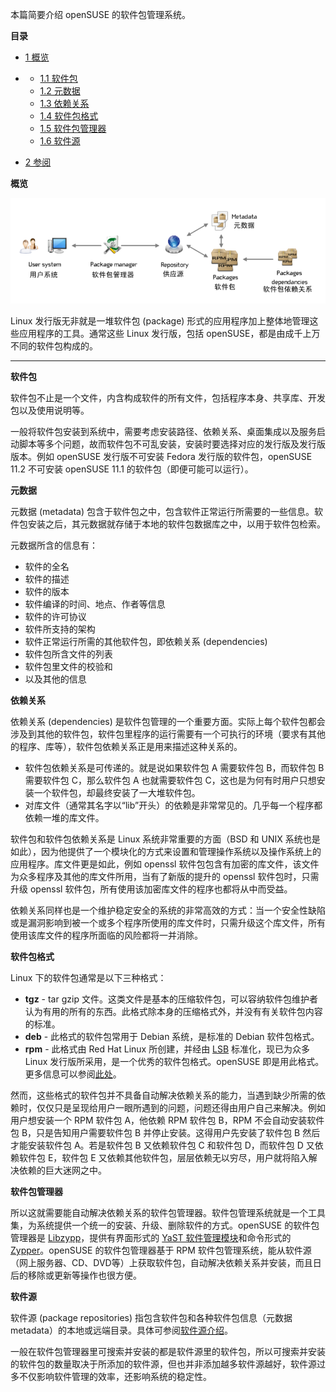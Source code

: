 本篇简要介绍 openSUSE 的软件包管理系统。

**目录**

- [1 概览](https://zh.opensuse.org/软件包管理#.E6.A6.82.E8.A7.88)

- - [1.1 软件包](https://zh.opensuse.org/软件包管理#.E8.BD.AF.E4.BB.B6.E5.8C.85)
  - [1.2 元数据](https://zh.opensuse.org/软件包管理#.E5.85.83.E6.95.B0.E6.8D.AE)
  - [1.3 依赖关系](https://zh.opensuse.org/软件包管理#.E4.BE.9D.E8.B5.96.E5.85.B3.E7.B3.BB)
  - [1.4 软件包格式](https://zh.opensuse.org/软件包管理#.E8.BD.AF.E4.BB.B6.E5.8C.85.E6.A0.BC.E5.BC.8F)
  - [1.5 软件包管理器](https://zh.opensuse.org/软件包管理#.E8.BD.AF.E4.BB.B6.E5.8C.85.E7.AE.A1.E7.90.86.E5.99.A8)
  - [1.6 软件源](https://zh.opensuse.org/软件包管理#.E8.BD.AF.E4.BB.B6.E6.BA.90)

- [2 参阅](https://zh.opensuse.org/软件包管理#.E5.8F.82.E9.98.85)

**概览**

![image-20221019130706111](../../../Image/image-20221019130706111.png)

Linux 发行版无非就是一堆软件包 (package) 形式的应用程序加上整体地管理这些应用程序的工具。通常这些 Linux 发行版，包括 openSUSE，都是由成千上万不同的软件包构成的。

------

**软件包**

软件包不止是一个文件，内含构成软件的所有文件，包括程序本身、共享库、开发包以及使用说明等。

一般将软件包安装到系统中，需要考虑安装路径、依赖关系、桌面集成以及服务启动脚本等多个问题，故而软件包不可乱安装，安装时要选择对应的发行版及发行版版本。例如 openSUSE 发行版不可安装 Fedora 发行版的软件包，openSUSE 11.2 不可安装 openSUSE 11.1 的软件包（即便可能可以运行）。

**元数据**

元数据 (metadata) 包含于软件包之中，包含软件正常运行所需要的一些信息。软件包安装之后，其元数据就存储于本地的软件包数据库之中，以用于软件包检索。

元数据所含的信息有：

- 软件的全名
- 软件的描述
- 软件的版本
- 软件编译的时间、地点、作者等信息
- 软件的许可协议
- 软件所支持的架构
- 软件正常运行所需的其他软件包，即依赖关系 (dependencies)
- 软件包所含文件的列表
- 软件包里文件的校验和
- 以及其他的信息

**依赖关系**

依赖关系 (dependencies) 是软件包管理的一个重要方面。实际上每个软件包都会涉及到其他的软件包，软件包里程序的运行需要有一个可执行的环境（要求有其他的程序、库等），软件包依赖关系正是用来描述这种关系的。

- 软件包依赖关系是可传递的。就是说如果软件包 A 需要软件包 B，而软件包 B 需要软件包 C，那么软件包 A 也就需要软件包 C，这也是为何有时用户只想安装一个软件包，却最终安装了一大堆软件包。
- 对库文件（通常其名字以“lib”开头）的依赖是非常常见的。几乎每一个程序都依赖一堆的库文件。

软件包和软件包依赖关系是 Linux 系统非常重要的方面（BSD 和 UNIX 系统也是如此），因为他提供了一个模块化的方式来设置和管理操作系统以及操作系统上的应用程序。库文件更是如此，例如 openssl 软件包包含有加密的库文件，该文件为众多程序及其他的库文件所用，当有了新版的提升的 openssl 软件包时，只需升级 openssl 软件包，所有使用该加密库文件的程序也都将从中而受益。

依赖关系同样也是一个维护稳定安全的系统的非常高效的方式：当一个安全性缺陷或是漏洞影响到被一个或多个程序所使用的库文件时，只需升级这个库文件，所有使用该库文件的程序所面临的风险都将一并消除。

**软件包格式**

Linux 下的软件包通常是以下三种格式：

- **tgz** - tar gzip 文件。这类文件是基本的压缩软件包，可以容纳软件包维护者认为有用的所有的东西。此格式除本身的压缩格式外，并没有有关软件包内容的标准。
- **deb** - 此格式的软件包常用于 Debian 系统，是标准的 Debian 软件包格式。
- **rpm** - 此格式由 Red Hat Linux 所创建，并经由 [LSB](http://www.linuxfoundation.org/collaborate/workgroups/lsb) 标准化，现已为众多 Linux 发行版所采用，是一个优秀的软件包格式。openSUSE 即是用此格式。更多信息可以参阅[此处](http://www.rpm.org)。

然而，这些格式的软件包并不具备自动解决依赖关系的能力，当遇到缺少所需的依赖时，仅仅只是呈现给用户一眼所遇到的问题，问题还得由用户自己来解决。例如用户想安装一个 RPM 软件包 A，他依赖 RPM 软件包 B，RPM 不会自动安装软件包 B，只是告知用户需要软件包 B 并停止安装。这得用户先安装了软件包 B 然后才能安装软件包 A。若是软件包 B 又依赖软件包 C 和软件包 D，而软件包 D 又依赖软件包 E，软件包 E 又依赖其他软件包，层层依赖无以穷尽，用户就将陷入解决依赖的巨大迷网之中。

**软件包管理器**

所以这就需要能自动解决依赖关系的软件包管理器。软件包管理系统就是一个工具集，为系统提供一个统一的安装、升级、删除软件的方式。openSUSE 的软件包管理器是 [Libzypp](http://en.opensuse.org/Portal:Libzypp)，提供有界面形式的 [YaST 软件管理模块](https://zh.opensuse.org/YaST_Software_Management)和命令形式的 [Zypper](https://zh.opensuse.org/SDB:Zypper_用法)。openSUSE 的软件包管理器基于 RPM 软件包管理系统，能从软件源（网上服务器、CD、DVD等）上获取软件包，自动解决依赖关系并安装，而且日后的移除或更新等操作也很方便。

**软件源**

软件源 (package repositories) 指包含软件包和各种软件包信息（元数据 metadata）的本地或远端目录。具体可参阅[软件源介绍](https://zh.opensuse.org/软件源介绍)。

一般在软件包管理器里可搜索并安装的都是软件源里的软件包，所以可搜索并安装的软件包的数量取决于所添加的软件源，但也并非添加越多软件源越好，软件源过多不仅影响软件管理的效率，还影响系统的稳定性。